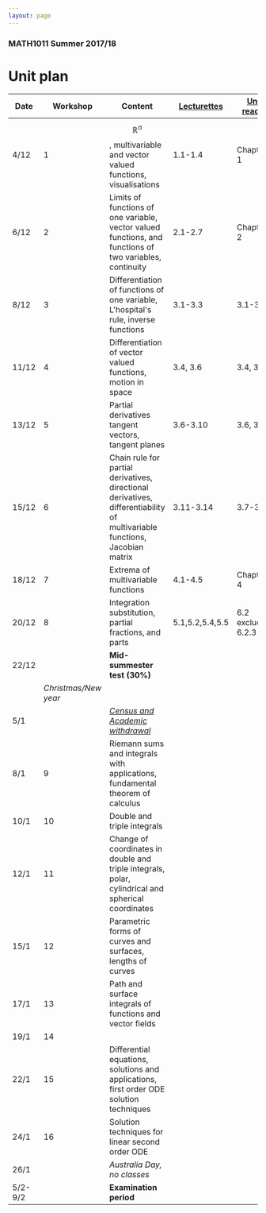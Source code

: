 ```yaml
---
layout: page
---
```


[census]:https://ipoint.uwa.edu.au/app/answers/detail/a_id/187/related/1
[Unit reader]:https://lms.uwa.edu.au/bbcswebdav/pid-915626-dt-content-rid-6803912_1/courses/MATH1011_TS-SUMM-B_2018/notes/MATH1011_Reader_2017_02%281%29.pdf
[Lecturettes]:MATH1011_lectures.html

### MATH1011 Summer 2017/18 
# Unit plan



Date | Workshop | Content | [Lecturettes] | [Unit reader]
--- | --- | --- |--- |--- 
4/12|1| $$\mathbb{R}^n$$, multivariable and vector valued functions, visualisations |1.1-1.4|Chapter 1
6/12|2| Limits of functions of one variable, vector valued functions, and functions of two variables, continuity |2.1-2.7 | Chapter 2
8/12|3| Differentiation of functions of one variable, L'hospital's rule, inverse functions |3.1-3.3 | 3.1-3.3
11/12|4| Differentiation of vector valued functions, motion in space|3.4, 3.6| 3.4, 3.6 
13/12|5| Partial derivatives  tangent vectors, tangent planes |3.6-3.10| 3.6, 3.7
15/12|6| Chain rule for partial derivatives, directional derivatives, differentiability of multivariable functions, Jacobian matrix|3.11-3.14|3.7-3.10
18/12|7| Extrema of multivariable functions| 4.1-4.5| Chapter 4
20/12|8| Integration substitution, partial fractions, and parts| 5.1,5.2,5.4,5.5 | 6.2 excluding 6.2.3
22/12|| **Mid-summester test (30%)**
 | | _Christmas/New year_||
5/1|| [*Census and Academic withdrawal*][census]
8/1|9| Riemann sums and integrals with applications, fundamental theorem of calculus
10/1|10| Double and triple integrals
12/1|11| Change of coordinates in double and triple integrals, polar, cylindrical and spherical coordinates
15/1|12| Parametric forms of curves and surfaces, lengths of curves
17/1|13| Path and surface integrals of functions and vector fields
19/1|14| 
22/1|15|	Differential equations, solutions and applications, first order ODE solution techniques
24/1|16|	Solution techniques for linear second order ODE
26/1||*Australia Day, no classes*
5/2-9/2||**Examination period**
